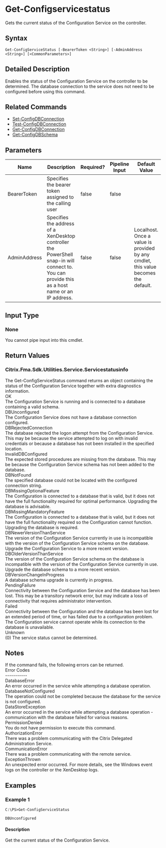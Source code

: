 ﻿
# Get-Configservicestatus
Gets the current status of the Configuration Service on the controller.
## Syntax
```
Get-ConfigServiceStatus [-BearerToken <String>] [-AdminAddress <String>] [<CommonParameters>]
```
## Detailed Description
Enables the status of the Configuration Service on the controller to be determined. The database connection to the service does not need to be configured before using this command.


## Related Commands

* [Set-ConfigDBConnection](../Set-ConfigDBConnection/)
* [Test-ConfigDBConnection](../Test-ConfigDBConnection/)
* [Get-ConfigDBConnection](../Get-ConfigDBConnection/)
* [Get-ConfigDBSchema](../Get-ConfigDBSchema/)
## Parameters
| Name   | Description | Required? | Pipeline Input | Default Value |
| --- | --- | --- | --- | --- |
| BearerToken | Specifies the bearer token assigned to the calling user | false | false |  |
| AdminAddress | Specifies the address of a XenDesktop controller the PowerShell snap-in will connect to. You can provide this as a host name or an IP address. | false | false | Localhost. Once a value is provided by any cmdlet, this value becomes the default. |

## Input Type

### None
You cannot pipe input into this cmdlet.
## Return Values

### Citrix.Fma.Sdk.Utilities.Service.Servicestatusinfo
The Get-ConfigServiceStatus command returns an object containing the status of the Configuration Service together with extra diagnostics information.<br>OK<br>    The Configuration Service is running and is connected to a database containing a valid schema.<br>DBUnconfigured<br>    The Configuration Service does not have a database connection configured.<br>DBRejectedConnection<br>    The database rejected the logon attempt from the Configuration Service.  This may be because the service attempted to log on with invalid credentials or because a database has not been installed in the specified location.<br>InvalidDBConfigured<br>    The expected stored procedures are missing from the database.  This may be because the Configuration Service schema has not been added to the database.<br>DBNotFound<br>    The specified database could not be located with the configured connection string.<br>DBMissingOptionalFeature<br>    The Configuration is connected to a database that is valid, but it does not have the full functionality required for optimal performance. Upgrading the database is advisable.<br>DBMissingMandatoryFeature<br>    The Configuration is connected to a database that is valid, but it does not have the full functionality required so the Configuration cannot function. Upgrading the database is required.<br>DBNewerVersionThanService<br>    The version of the Configuration Service currently in use is incompatible with the version of the Configuration Service schema on the database.  Upgrade the Configuration Service to a more recent version.<br>DBOlderVersionThanService<br>    The version of the Configuration Service schema on the database is incompatible with the version of the Configuration Service currently in use.  Upgrade the database schema to a more recent version.<br>DBVersionChangeInProgress<br>    A database schema upgrade is currently in progress.<br>PendingFailure<br>    Connectivity between the Configuration Service and the database has been lost. This may be a transitory network error, but may indicate a loss of connectivity that requires administrator intervention.<br>Failed<br>    Connectivity between the Configuration and the database has been lost for an extended period of time, or has failed due to a configuration problem. The Configuration service cannot operate while its connection to the database is unavailable.<br>Unknown<br>    (0) The service status cannot be determined.
## Notes
If the command fails, the following errors can be returned.<br>    Error Codes<br>    -----------<br>    DatabaseError<br>        An error occurred in the service while attempting a database operation.<br>    DatabaseNotConfigured<br>        The operation could not be completed because the database for the service is not configured.<br>    DataStoreException<br>        An error occurred in the service while attempting a database operation - communication with the database failed for various reasons.<br>    PermissionDenied<br>        You do not have permission to execute this command.<br>    AuthorizationError<br>        There was a problem communicating with the Citrix Delegated Administration Service.<br>    CommunicationError<br>        There was a problem communicating with the remote service.<br>    ExceptionThrown<br>        An unexpected error occurred.  For more details, see the Windows event logs on the controller or the XenDesktop logs.
## Examples

### Example 1
```
C:\PS>Get-ConfigServiceStatus

DBUnconfigured
```
#### Description
Get the current status of the Configuration Service.
